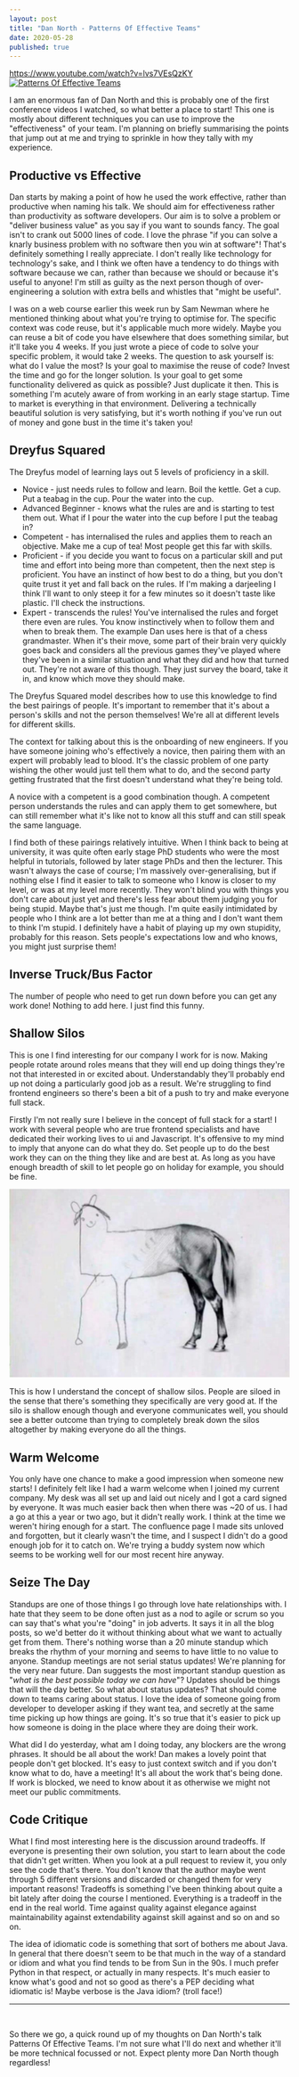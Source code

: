 ```yaml
---
layout: post
title: "Dan North - Patterns Of Effective Teams"
date: 2020-05-28
published: true
---
```


<https://www.youtube.com/watch?v=lvs7VEsQzKY>
[![Patterns Of Effective Teams](https://img.youtube.com/vi/lvs7VEsQzKY/0.jpg)](https://www.youtube.com/watch?v=lvs7VEsQzKY "Patterns Of Effective Teams")

I am an enormous fan of Dan North and this is probably one of the first conference videos I watched, so what better a place to start! This one is mostly about different techniques you can use to improve the "effectiveness" of your team. I'm planning on briefly summarising the points that jump out at me and trying to sprinkle in how they tally with my experience.

## Productive vs Effective

Dan starts by making a point of how he used the work effective, rather than productive when naming his talk. We should aim for effectiveness rather than productivity as software developers. Our aim is to solve a problem or "deliver business value" as you say if you want to sounds fancy. The goal isn't to crank out 5000 lines of code. I love the phrase "if you can solve a knarly business problem with no software then you win at software"! That's definitely something I really appreciate. I don't really like technology for technology's sake, and I think we often have a tendency to do things with software because we can, rather than because we should or because it's useful to anyone! I'm still as guilty as the next person though of over-engineering a solution with extra bells and whistles that "might be useful".

I was on a web course earlier this week run by Sam Newman where he mentioned thinking about what you're trying to optimise for. The specific context was code reuse, but it's applicable much more widely. Maybe you can reuse a bit of code you have elsewhere that does something similar, but it'll take you 4 weeks. If you just wrote a piece of code to solve your specific problem, it would take 2 weeks. The question to ask yourself is: what do I value the most? Is your goal to maximise the reuse of code? Invest the time and go for the longer solution. Is your goal to get some functionality delivered as quick as possible? Just duplicate it then. This is something I'm acutely aware of from working in an early stage startup. Time to market is everything in that environment. Delivering a technically beautiful solution is very satisfying, but it's worth nothing if you've run out of money and gone bust in the time it's taken you!

## Dreyfus Squared

The Dreyfus model of learning lays out 5 levels of proficiency in a skill.

- Novice - just needs rules to follow and learn. Boil the kettle. Get a cup. Put a teabag in the cup. Pour the water into the cup.
- Advanced Beginner - knows what the rules are and is starting to test them out. What if I pour the water into the cup before I put the teabag in?
- Competent - has internalised the rules and applies them to reach an objective. Make me a cup of tea! Most people get this far with skills.
- Proficient - if you decide you want to focus on a particular skill and put time and effort into being more than competent, then the next step is proficient. You have an instinct of how best to do a thing, but you don't quite trust it yet and fall back on the rules. If I'm making a darjeeling I think I'll want to only steep it for a few minutes so it doesn't taste like plastic. I'll check the instructions.
- Expert - transcends the rules! You've internalised the rules and forget there even are rules. You know instinctively when to follow them and when to break them. The example Dan uses here is that of a chess grandmaster. When it's their move, some part of their brain very quickly goes back and considers all the previous games they've played where they've been in a similar situation and what they did and how that turned out. They're not aware of this though. They just survey the board, take it in, and know which move they should make.

The Dreyfus Squared model describes how to use this knowledge to find the best pairings of people. It's important to remember that it's about a person's skills and not the person themselves! We're all at different levels for different skills.

The context for talking about this is the onboarding of new engineers. If you have someone joining who's effectively a novice, then pairing them with an expert will probably lead to blood. It's the classic problem of one party wishing the other would just tell them what to do, and the second party getting frustrated that the first doesn't understand what they're being told.

A novice with a competent is a good combination though. A competent person understands the rules and can apply them to get somewhere, but can still remember what it's like not to know all this stuff and can still speak the same language.

I find both of these pairings relatively intuitive. When I think back to being at university, it was quite often early stage PhD students who were the most helpful in tutorials, followed by later stage PhDs and then the lecturer. This wasn't always the case of course; I'm massively over-generalising, but if nothing else I find it easier to talk to someone who I know is closer to my level, or was at my level more recently. They won't blind you with things you don't care about just yet and there's less fear about them judging you for being stupid. Maybe that's just me though. I'm quite easily intimidated by people who I think are a lot better than me at a thing and I don't want them to think I'm stupid. I definitely have a habit of playing up my own stupidity, probably for this reason. Sets people's expectations low and who knows, you might just surprise them!

## Inverse Truck/Bus Factor

The number of people who need to get run down before you can get any work done! Nothing to add here. I just find this funny.

## Shallow Silos

This is one I find interesting for our company I work for is now. Making people rotate around roles means that they will end up doing things they're not that interested in or excited about. Understandably they'll probably end up not doing a particularly good job as a result. We're struggling to find frontend engineers so there's been a bit of a push to try and make everyone full stack.

Firstly I'm not really sure I believe in the concept of full stack for a start! I work with several people who are true frontend specialists and have dedicated their working lives to ui and Javascript. It's offensive to my mind to imply that anyone can do what they do. Set people up to do the best work they can on the thing they like and are best at. As long as you have enough breadth of skill to let people go on holiday for example, you should be fine.

![An artist's depiction of a full stack develops](/assets/fullstack_horse.jpg)

This is how I understand the concept of shallow silos. People are siloed in the sense that there's something they specifically are very good at. If the silo is shallow enough though and everyone communicates well, you should see a better outcome than trying to completely break down the silos altogether by making everyone do all the things.

## Warm Welcome

You only have one chance to make a good impression when someone new starts! I definitely felt like I had a warm welcome when I joined my current company. My desk was all set up and laid out nicely and I got a card signed by everyone. It was much easier back then when there was ~20 of us. I had a go at this a year or two ago, but it didn't really work. I think at the time we weren't hiring enough for a start. The confluence page I made sits unloved and forgotten, but it clearly wasn't the time, and I suspect I didn't do a good enough job for it to catch on. We're trying a buddy system now which seems to be working well for our most recent hire anyway.

## Seize The Day

Standups are one of those things I go through love hate relationships with. I hate that they seem to be done often just as a nod to agile or scrum so you can say that's what you're "doing" in job adverts. It says it in all the blog posts, so we'd better do it without thinking about what we want to actually get from them. There's nothing worse than a 20 minute standup which breaks the rhythm of your morning and seems to have little to no value to anyone. Standup meetings are not serial status updates! We're planning for the very near future. Dan suggests the most important standup question as "_what is the best possible today we can have_"? Updates should be things that will the day better. So what about status updates? That should come down to teams caring about status. I love the idea of someone going from developer to developer asking if they want tea, and secretly at the same time picking up how things are going. It's so true that it's easier to pick up how someone is doing in the place where they are doing their work.

What did I do yesterday, what am I doing today, any blockers are the wrong phrases. It should be all about the work! Dan makes a lovely point that people don't get blocked. It's easy to just context switch and if you don't know what to do, have a meeting! It's all about the work that's being done. If work is blocked, we need to know about it as otherwise we might not meet our public commitments.

## Code Critique

What I find most interesting here is the discussion around tradeoffs. If everyone is presenting their own solution, you start to learn about the code that didn't get written. When you look at a pull request to review it, you only see the code that's there. You don't know that the author maybe went through 5 different versions and discarded or changed them for very important reasons! Tradeoffs is something I've been thinking about quite a bit lately after doing the course I mentioned. Everything is a tradeoff in the end in the real world. Time against quality against elegance against maintainability against extendability against skill against and so on and so on.

The idea of idiomatic code is something that sort of bothers me about Java. In general that there doesn't seem to be that much in the way of a standard or idiom and what you find tends to be from Sun in the 90s. I much prefer Python in that respect, or actually in many respects. It's much easier to know what's good and not so good as there's a PEP deciding what idiomatic is! Maybe verbose is the Java idiom? (troll face!)

---

&nbsp;

So there we go, a quick round up of my thoughts on Dan North's talk Patterns Of Effective Teams. I'm not sure what I'll do next and whether it'll be more technical focussed or not. Expect plenty more Dan North though regardless!
